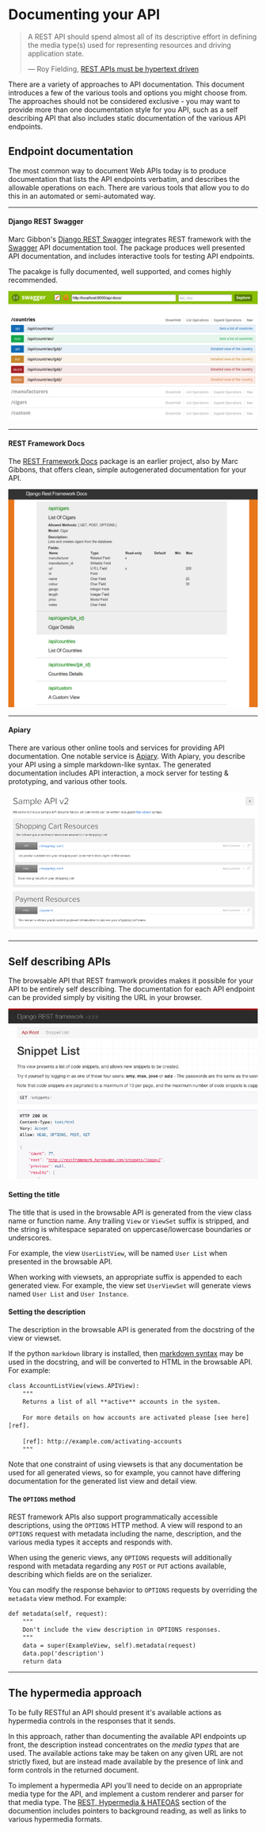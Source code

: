 # Documenting your API

> A REST API should spend almost all of its descriptive effort in defining the media type(s) used for representing resources and driving application state.
>
> &mdash; Roy Fielding, [REST APIs must be hypertext driven][cite]

There are a variety of approaches to API documentation.  This document introduces a few of the various tools and options you might choose from.  The approaches should not be considered exclusive - you may want to provide more than one documentation style for you API, such as a self describing API that also includes static documentation of the various API endpoints.

## Endpoint documentation

The most common way to document Web APIs today is to produce documentation that lists the API endpoints verbatim, and describes the allowable operations on each.  There are various tools that allow you to do this in an automated or semi-automated way.

---

#### Django REST Swagger

Marc Gibbon's [Django REST Swagger][django-rest-swagger] integrates REST framework with the [Swagger][swagger] API documentation tool.  The package produces well presented API documentation, and includes interactive tools for testing API endpoints.

The pacakge is fully documented, well supported, and comes highly recommended.

![Screenshot - Django REST Swagger][image-django-rest-swagger]

---

#### REST Framework Docs

The [REST Framework Docs][rest-framework-docs] package is an earlier project, also by Marc Gibbons, that offers clean, simple autogenerated documentation for your API.

![Screenshot - REST Framework Docs][image-rest-framework-docs]

---

#### Apiary

There are various other online tools and services for providing API documentation.  One notable service is [Apiary][apiary].  With Apiary, you describe your API using a simple markdown-like syntax.  The generated documentation includes API interaction, a mock server for testing & prototyping, and various other tools.

![Screenshot - Apiary][image-apiary]

---

## Self describing APIs

The browsable API that REST framwork provides makes it possible for your API to be entirely self describing.  The documentation for each API endpoint can be provided simply by visiting the URL in your browser.

![Screenshot - Self describing API][image-self-describing-api]

#### Setting the title

The title that is used in the browsable API is generated from the view class name or function name.  Any trailing `View` or `ViewSet` suffix is stripped, and the string is whitespace separated on uppercase/lowercase boundaries or underscores.

For example, the view `UserListView`, will be named `User List` when presented in the browsable API.

When working with viewsets, an appropriate suffix is appended to each generated view.  For example, the view set `UserViewSet` will generate views named `User List` and `User Instance`. 

#### Setting the description

The description in the browsable API is generated from the docstring of the view or viewset.

If the python `markdown` library is installed, then [markdown syntax][markdown] may be used in the docstring, and will be converted to HTML in the browsable API.  For example:

    class AccountListView(views.APIView):
        """
        Returns a list of all **active** accounts in the system.
        
        For more details on how accounts are activated please [see here][ref].
        
        [ref]: http://example.com/activating-accounts
        """

Note that one constraint of using viewsets is that any documentation be used for all generated views, so for example, you cannot have differing documentation for the generated list view and detail view.

#### The `OPTIONS` method

REST framework APIs also support programmatically accessible descriptions, using the `OPTIONS` HTTP method.  A view will respond to an `OPTIONS` request with metadata including the name, description, and the various media types it accepts and responds with.

When using the generic views, any `OPTIONS` requests will additionally respond with metadata regarding any `POST` or `PUT` actions available, describing which fields are on the serializer.

You can modify the response behavior to `OPTIONS` requests by overriding the `metadata` view method.  For example:

    def metadata(self, request):
        """
        Don't include the view description in OPTIONS responses.
        """ 
        data = super(ExampleView, self).metadata(request)
        data.pop('description')
        return data

---

## The hypermedia approach

To be fully RESTful an API should present it's available actions as hypermedia controls in the responses that it sends.

In this approach, rather than documenting the available API endpoints up front, the description instead concentrates on the *media types* that are used.  The available actions take may be taken on any given URL are not strictly fixed, but are instead made available by the presence of link and form controls in the returned document.

To implement a hypermedia API you'll need to decide on an appropriate media type for the API, and implement a custom renderer and parser for that media type.  The [REST, Hypermedia & HATEOAS][hypermedia-docs] section of the documention includes pointers to background reading, as well as links to various hypermedia formats.

[cite]: http://roy.gbiv.com/untangled/2008/rest-apis-must-be-hypertext-driven
[django-rest-swagger]: https://github.com/marcgibbons/django-rest-swagger
[swagger]: https://developers.helloreverb.com/swagger/
[rest-framework-docs]: https://github.com/marcgibbons/django-rest-framework-docs
[apiary]: http://apiary.io/
[markdown]: http://daringfireball.net/projects/markdown/
[hypermedia-docs]: rest-hypermedia-hateoas.md
[image-django-rest-swagger]: ../img/django-rest-swagger.png
[image-rest-framework-docs]: ../img/rest-framework-docs.png
[image-apiary]: ../img/apiary.png
[image-self-describing-api]: ../img/self-describing.png
